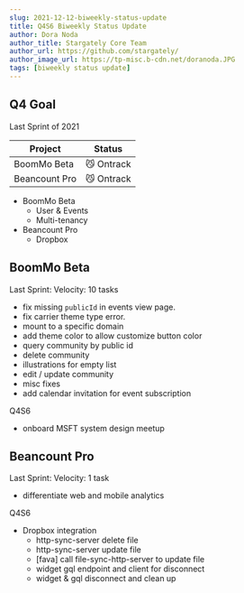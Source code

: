 ```yaml
---
slug: 2021-12-12-biweekly-status-update
title: Q4S6 Biweekly Status Update
author: Dora Noda
author_title: Stargately Core Team
author_url: https://github.com/stargately/
author_image_url: https://tp-misc.b-cdn.net/doranoda.JPG
tags: [biweekly status update]
---
```


## Q4 Goal

Last Sprint of 2021

| Project       | Status                          |
| ------------- | ------------------------------- |
| BoomMo Beta   | 😼 Ontrack                      |
| Beancount Pro | 😼 Ontrack                      |

- BoomMo Beta
  - User & Events
  - Multi-tenancy
- Beancount Pro
  - Dropbox

## BoomMo Beta

Last Sprint: Velocity: 10 tasks

- fix missing `publicId` in events view page.
- fix carrier theme type error.
- mount to a specific domain
- add theme color to allow customize button color
- query community by public id
- delete community
- illustrations for empty list
- edit / update community
- misc fixes
- add calendar invitation for event subscription

Q4S6

- onboard MSFT system design meetup

## Beancount Pro

Last Sprint: Velocity: 1 task

- differentiate web and mobile analytics

Q4S6

- Dropbox integration
  - http-sync-server delete file
  - http-sync-server update file
  - [fava] call file-sync-http-server to update file
  - widget gql endpoint and client for disconnect
  - widget & gql disconnect and clean up
